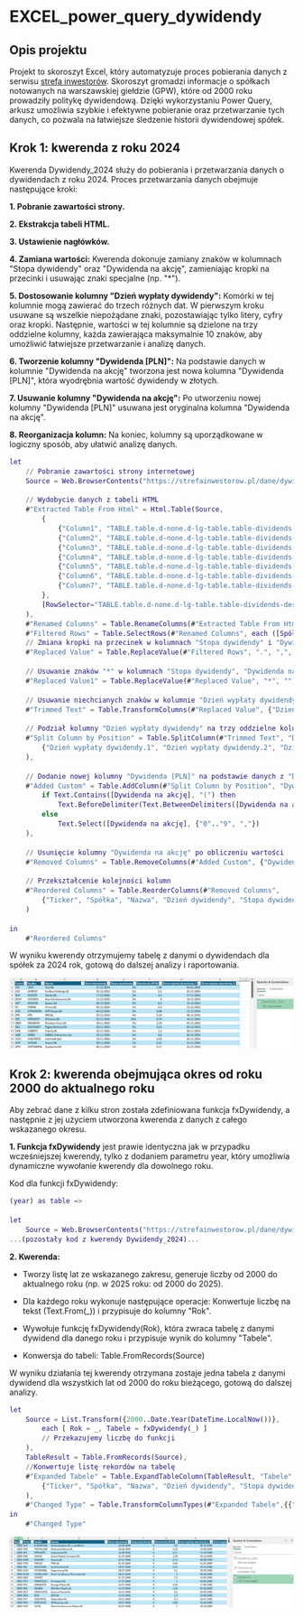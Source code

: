 # EXCEL_power_query_dywidendy

## Opis projektu

Projekt to skoroszyt Excel, który automatyzuje proces pobierania danych z serwisu [strefa inwestorów](https://strefainwestorow.pl/).
Skoroszyt gromadzi informacje o spółkach notowanych na warszawskiej giełdzie (GPW), które od 2000 roku prowadziły politykę dywidendową. Dzięki wykorzystaniu Power Query, arkusz umożliwia szybkie i efektywne pobieranie oraz przetwarzanie tych danych, co pozwala na łatwiejsze śledzenie historii dywidendowej spółek.


## Krok 1: kwerenda z roku 2024

Kwerenda Dywidendy_2024 służy do pobierania i przetwarzania danych o dywidendach z roku 2024. Proces przetwarzania danych obejmuje następujące kroki:

**1. Pobranie zawartości strony.**

**2. Ekstrakcja tabeli HTML.**

**3. Ustawienie nagłówków.**

**4. Zamiana wartości:** Kwerenda dokonuje zamiany znaków w kolumnach "Stopa dywidendy" oraz "Dywidenda na akcję", zamieniając kropki na przecinki i usuwając znaki specjalne (np. "*").

**5. Dostosowanie kolumny "Dzień wypłaty dywidendy":** Komórki w tej kolumnie mogą zawierać do trzech różnych dat. W pierwszym kroku usuwane są wszelkie niepożądane znaki, pozostawiając tylko litery, cyfry oraz kropki. Następnie, wartości w tej kolumnie są dzielone na trzy oddzielne kolumny, każda zawierająca maksymalnie 10 znaków, aby umożliwić łatwiejsze przetwarzanie i analizę danych.

**6. Tworzenie kolumny "Dywidenda [PLN]":** Na podstawie danych w kolumnie "Dywidenda na akcję" tworzona jest nowa kolumna "Dywidenda [PLN]", która wyodrębnia wartość dywidendy w złotych.

**7. Usuwanie kolumny "Dywidenda na akcję":** Po utworzeniu nowej kolumny "Dywidenda [PLN]" usuwana jest oryginalna kolumna "Dywidenda na akcję".

**8. Reorganizacja kolumn:** Na koniec, kolumny są uporządkowane w logiczny sposób, aby ułatwić analizę danych.


```m
let
    // Pobranie zawartości strony internetowej
    Source = Web.BrowserContents("https://strefainwestorow.pl/dane/dywidendy/2024"),

    // Wydobycie danych z tabeli HTML
    #"Extracted Table From Html" = Html.Table(Source, 
        {
            {"Column1", "TABLE.table.d-none.d-lg-table.table-dividends-desktop.responsive-enabled.table-hover.table-striped > * > TR > :nth-child(1)"},
            {"Column2", "TABLE.table.d-none.d-lg-table.table-dividends-desktop.responsive-enabled.table-hover.table-striped > * > TR > :nth-child(2)"},
            {"Column3", "TABLE.table.d-none.d-lg-table.table-dividends-desktop.responsive-enabled.table-hover.table-striped > * > TR > :nth-child(3)"},
            {"Column4", "TABLE.table.d-none.d-lg-table.table-dividends-desktop.responsive-enabled.table-hover.table-striped > * > TR > :nth-child(4)"},
            {"Column5", "TABLE.table.d-none.d-lg-table.table-dividends-desktop.responsive-enabled.table-hover.table-striped > * > TR > :nth-child(5)"},
            {"Column6", "TABLE.table.d-none.d-lg-table.table-dividends-desktop.responsive-enabled.table-hover.table-striped > * > TR > :nth-child(6)"},
            {"Column7", "TABLE.table.d-none.d-lg-table.table-dividends-desktop.responsive-enabled.table-hover.table-striped > * > TR > :nth-child(7)"}
        },
        [RowSelector="TABLE.table.d-none.d-lg-table.table-dividends-desktop.responsive-enabled.table-hover.table-striped > * > TR"]
    ),
    #"Renamed Columns" = Table.RenameColumns(#"Extracted Table From Html",{{"Column1", "Spółka"}, {"Column2", "Ticker"}, {"Column3", "Nazwa"}, {"Column4", "Dzień dywidendy"}, {"Column5", "Stopa dywidendy"}, {"Column6", "Dywidenda na akcję"}, {"Column7", "Dzień wypłaty dywidendy"}}),
    #"Filtered Rows" = Table.SelectRows(#"Renamed Columns", each ([Spółka] <> "Spółka")),
    // Zmiana kropki na przecinek w kolumnach "Stopa dywidendy" i "Dywidenda na akcję"
    #"Replaced Value" = Table.ReplaceValue(#"Filtered Rows", ".", ",", Replacer.ReplaceText, {"Stopa dywidendy", "Dywidenda na akcję"}),

    // Usuwanie znaków "*" w kolumnach "Stopa dywidendy", "Dywidenda na akcję" i "Dzień wypłaty dywidendy"
    #"Replaced Value1" = Table.ReplaceValue(#"Replaced Value", "*", "", Replacer.ReplaceText, {"Stopa dywidendy", "Dywidenda na akcję", "Dzień wypłaty dywidendy"}),

    // Usuwanie niechcianych znaków w kolumnie "Dzień wypłaty dywidendy" (zostawiamy tylko litery, cyfry i kropki)
    #"Trimmed Text" = Table.TransformColumns(#"Replaced Value", {"Dzień wypłaty dywidendy", each Text.Select(_, {"a".."z", "A".."Z", "0".."9", "."})}),

    // Podział kolumny "Dzień wypłaty dywidendy" na trzy oddzielne kolumny
    #"Split Column by Position" = Table.SplitColumn(#"Trimmed Text", "Dzień wypłaty dywidendy", Splitter.SplitTextByRepeatedLengths(10), 
        {"Dzień wypłaty dywidendy.1", "Dzień wypłaty dywidendy.2", "Dzień wypłaty dywidendy.3"}
    ),

    // Dodanie nowej kolumny "Dywidenda [PLN]" na podstawie danych z "Dywidenda na akcję"
    #"Added Custom" = Table.AddColumn(#"Split Column by Position", "Dywidenda [PLN]", each 
        if Text.Contains([Dywidenda na akcję], "(") then
            Text.BeforeDelimiter(Text.BetweenDelimiters([Dywidenda na akcję], "(", ")"), "zł")
        else 
            Text.Select([Dywidenda na akcję], {"0".."9", ","})
    ),

    // Usunięcie kolumny "Dywidenda na akcję" po obliczeniu wartości
    #"Removed Columns" = Table.RemoveColumns(#"Added Custom", {"Dywidenda na akcję"}),

    // Przekształcenie kolejności kolumn
    #"Reordered Columns" = Table.ReorderColumns(#"Removed Columns", 
        {"Ticker", "Spółka", "Nazwa", "Dzień dywidendy", "Stopa dywidendy", "Dywidenda [PLN]", "Dzień wypłaty dywidendy.1", "Dzień wypłaty dywidendy.2", "Dzień wypłaty dywidendy.3"}
    )

in
    #"Reordered Columns"
```


W wyniku kwerendy otrzymujemy tabelę z danymi o dywidendach dla spółek za 2024 rok, gotową do dalszej analizy i raportowania.

![Dywidendy_2024](assets/dywidendy_2024.png)


## Krok 2: kwerenda obejmująca okres od roku 2000 do aktualnego roku 


Aby zebrać dane z kilku stron została zdefiniowana funkcja fxDywidendy, a następnie z jej użyciem utworzona kwerenda z danych z całego wskazanego okresu.


**1. Funkcja fxDywidendy** jest prawie identyczna jak w przypadku wcześniejszej kwerendy, tylko z dodaniem parametru year, który umożliwia dynamiczne wywołanie kwerendy dla dowolnego roku.
 
Kod dla funkcji fxDywidendy:

```m
(year) as table =>

let
    Source = Web.BrowserContents("https://strefainwestorow.pl/dane/dywidendy/" & Text.From(year)),
...(pozostały kod z kwerendy Dywidendy_2024)...
```

**2. Kwerenda:**

- Tworzy listę lat ze wskazanego zakresu, generuje liczby od 2000 do aktualnego roku (np. w 2025 roku: od 2000 do 2025).

- Dla każdego roku wykonuje następujące operacje:
Konwertuje liczbę na tekst (Text.From(_)) i przypisuje do kolumny "Rok".
- Wywołuje funkcję fxDywidendy(Rok), która zwraca tabelę z danymi dywidend dla danego roku i przypisuje wynik do kolumny "Tabele".
- Konwersja do tabeli: Table.FromRecords(Source) 

W wyniku działania tej kwerendy otrzymana zostaje jedna tabela z danymi dywidend dla wszystkich lat od 2000 do roku bieżącego, gotową do dalszej analizy.

```m
let
    Source = List.Transform({2000..Date.Year(DateTime.LocalNow())}, 
        each [ Rok = _, Tabele = fxDywidendy(_) ]  
        // Przekazujemy liczbę do funkcji
    ),
    TableResult = Table.FromRecords(Source),
    //Konwertuje listę rekordów na tabelę
    #"Expanded Tabele" = Table.ExpandTableColumn(TableResult, "Tabele", 
        {"Ticker", "Spółka", "Nazwa", "Dzień dywidendy", "Stopa dywidendy", "Dywidenda [PLN]", "Dzień wypłaty dywidendy.1", "Dzień wypłaty dywidendy.2", "Dzień wypłaty dywidendy.3"}
    ),
    #"Changed Type" = Table.TransformColumnTypes(#"Expanded Tabele",{{"Rok", Int64.Type}, {"Ticker", type text}, {"Spółka", type text}, {"Nazwa", type text}, {"Dzień dywidendy", type date}, {"Stopa dywidendy", Percentage.Type}, {"Dywidenda [PLN]", type number}, {"Dzień wypłaty dywidendy.1", type date}, {"Dzień wypłaty dywidendy.2", type date}, {"Dzień wypłaty dywidendy.3", type date}})
in
    #"Changed Type"
```

![Dywidendy_2024](assets/dywidendy.png)